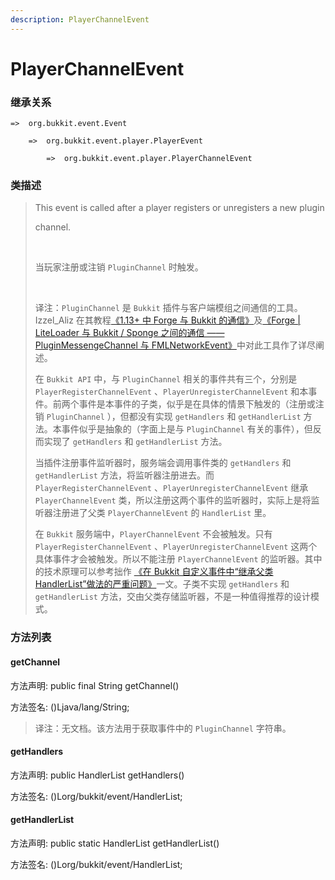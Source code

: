```yaml
---
description: PlayerChannelEvent
---
```


# PlayerChannelEvent

### 继承关系

    =>  org.bukkit.event.Event

        =>  org.bukkit.event.player.PlayerEvent

            =>  org.bukkit.event.player.PlayerChannelEvent

### 类描述

> This event is called after a player registers or unregisters a new plugin
> 
> channel.
> 
> <br>
> 
> 当玩家注册或注销 `PluginChannel` 时触发。
> 
> <br>
> 
> 译注：`PluginChannel` 是 `Bukkit` 插件与客户端模组之间通信的工具。Izzel_Aliz 在其教程[《1.13+ 中 Forge 与 Bukkit 的通信》](https://www.mcbbs.net/thread-873219-1-1.html)及[《Forge | LiteLoader 与 Bukkit / Sponge 之间的通信 —— PluginMessengeChannel 与 FMLNetworkEvent》](https://www.mcbbs.net/thread-725571-1-1.html)中对此工具作了详尽阐述。
> 
> 在 `Bukkit API` 中，与 `PluginChannel` 相关的事件共有三个，分别是 `PlayerRegisterChannelEvent` 、`PlayerUnregisterChannelEvent` 和本事件。前两个事件是本事件的子类，似乎是在具体的情景下触发的（注册或注销 `PluginChannel` ），但都没有实现 `getHandlers` 和 `getHandlerList` 方法。本事件似乎是抽象的（字面上是与 `PluginChannel` 有关的事件），但反而实现了 `getHandlers` 和 `getHandlerList` 方法。
> 
> 当插件注册事件监听器时，服务端会调用事件类的 `getHandlers` 和 `getHandlerList` 方法，将监听器注册进去。而 `PlayerRegisterChannelEvent` 、`PlayerUnregisterChannelEvent` 继承 `PlayerChannelEvent` 类，所以注册这两个事件的监听器时，实际上是将监听器注册进了父类 `PlayerChannelEvent` 的 `HandlerList` 里。
> 
> 在 `Bukkit` 服务端中，`PlayerChannelEvent` 不会被触发。只有 `PlayerRegisterChannelEvent` 、`PlayerUnregisterChannelEvent` 这两个具体事件才会被触发。所以不能注册 `PlayerChannelEvent` 的监听器。其中的技术原理可以参考拙作 [《在 Bukkit 自定义事件中“继承父类HandlerList”做法的严重问题》](https://www.mcbbs.net/thread-1393526-1-1.html)一文。子类不实现 `getHandlers` 和 `getHandlerList` 方法，交由父类存储监听器，不是一种值得推荐的设计模式。

### 方法列表

#### getChannel

方法声明: public final String getChannel()

方法签名: ()Ljava/lang/String;

> 译注：无文档。该方法用于获取事件中的 `PluginChannel` 字符串。

#### getHandlers

方法声明: public HandlerList getHandlers()

方法签名: ()Lorg/bukkit/event/HandlerList;

#### getHandlerList

方法声明: public static HandlerList getHandlerList()

方法签名: ()Lorg/bukkit/event/HandlerList;